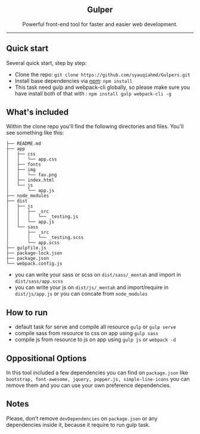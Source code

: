 <p align="center">
  <h2 align="center">Gulper</h2>
  <p align="center">
    Powerful front-end tool for faster and easier web development.
  </p>
  <hr>
</p>

## Quick start

Several quick start, step by step:

- Clone the repo: `git clone https://github.com/syauqiahmd/Gulpers.git`
- Install base dependencies via [npm](https://www.npmjs.com/): `npm install`
- This task need gulp and webpack-cli globally, so please make sure you have install both of that with : `npm install gulp webpack-cli -g`

## What's included

Within the clone  repo you'll find the following directories and files. You'll see something like this:

```text
├── README.md
├── app
│   ├── css
│   │   └── app.css
│   ├── fonts
│   ├── img
│   │   └── fav.png
│   ├── index.html
│   └── js
│       └── app.js
├── node_modules
├── dist
│   ├── js
│   │   ├── _src
│   │   │   └── _testing.js
│   │   └── app.js
│   └── sass
│       ├── _src
│       │   └── _testing.scss
│       └── app.scss
├── gulpfile.js
├── package-lock.json
├── package.json
└── webpack.config.js
```

- you can write your sass or scss on `dist/sass/_mentah` and import in `dist/sass/app.scss`
- you can write your js on `dist/js/_mentah` and import/require in `dist/js/app.js` or you can concate from `node_modules` 

## How to run

- default task for serve and compile all resource `gulp` or `gulp serve`
- compile sass from resource to css on app using `gulp sass`
- compile js from resource to js on app using `gulp js` or `webpack -d`

## Oppositional Options

In this tool included a few dependencies you can find on `package.json` like `bootstrap, font-awesome, jquery, popper.js, simple-line-icons` you can remove them and you can use your own preference dependencies. 

## Notes

Please, don't remove `devDependencies` on `package.json` or any dependencies inside it, because it require to run gulp task.
